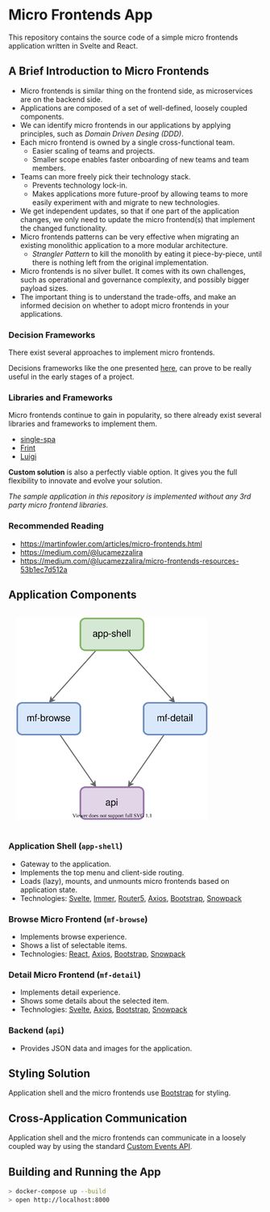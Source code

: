 # Micro Frontends App

This repository contains the source code of a simple micro frontends application written in Svelte and React.

## A Brief Introduction to Micro Frontends

- Micro frontends is similar thing on the frontend side, as microservices are on the backend side.
- Applications are composed of a set of well-defined, loosely coupled components.
- We can identify micro frontends in our applications by applying principles, such as _Domain Driven Desing (DDD)_.
- Each micro frontend is owned by a single cross-functional team.
  - Easier scaling of teams and projects.
  - Smaller scope enables faster onboarding of new teams and team members.
- Teams can more freely pick their technology stack.
  - Prevents technology lock-in.
  - Makes applications more future-proof by allowing teams to more easily experiment with and migrate to new technologies.
- We get independent updates, so that if one part of the application changes, we only need to update the micro frontend(s) that implement the changed functionality.
- Micro frontends patterns can be very effective when migrating an existing monolithic application to a more modular architecture.
  - _Strangler Pattern_ to kill the monolith by eating it piece-by-piece, until there is nothing left from the original implementation.
- Micro frontends is no silver bullet. It comes with its own challenges, such as operational and governance complexity, and possibly bigger payload sizes.
- The important thing is to understand the trade-offs, and make an informed decision on whether to adopt micro frontends in your applications.

### Decision Frameworks

There exist several approaches to implement micro frontends.

Decisions frameworks like the one presented [here](https://medium.com/@lucamezzalira/micro-frontends-decisions-framework-ebcd22256513), can prove to be really useful in the early stages of a project.

### Libraries and Frameworks

Micro frontends continue to gain in popularity, so there already exist several libraries and frameworks to implement them.

- [single-spa](https://single-spa.js.org/)
- [Frint](https://frint.js.org/)
- [Luigi](https://luigi-project.io/)

**Custom solution** is also a perfectly viable option. It gives you the full flexibility to innovate and evolve your solution.

_The sample application in this repository is implemented without any 3rd party micro frontend libraries._

### Recommended Reading

- https://martinfowler.com/articles/micro-frontends.html
- https://medium.com/@lucamezzalira
- https://medium.com/@lucamezzalira/micro-frontends-resources-53b1ec7d512a

## Application Components

<img src="./doc/micro-frontends.svg" height="400" style="margin:1rem"><img>

### Application Shell (`app-shell`)

- Gateway to the application.
- Implements the top menu and client-side routing.
- Loads (lazy), mounts, and unmounts micro frontends based on application state.
- Technologies: [Svelte](https://svelte.dev/), [Immer](https://immerjs.github.io/immer/), [Router5](https://router5.js.org/), [Axios](https://github.com/axios/axios), [Bootstrap](https://getbootstrap.com/), [Snowpack](https://www.snowpack.dev/)

### Browse Micro Frontend (`mf-browse`)

- Implements browse experience.
- Shows a list of selectable items.
- Technologies: [React](https://reactjs.org/), [Axios](https://github.com/axios/axios), [Bootstrap](https://getbootstrap.com/), [Snowpack](https://www.snowpack.dev/)

### Detail Micro Frontend (`mf-detail`)

- Implements detail experience.
- Shows some details about the selected item.
- Technologies: [Svelte](https://svelte.dev/), [Axios](https://github.com/axios/axios), [Bootstrap](https://getbootstrap.com/), [Snowpack](https://www.snowpack.dev/)

### Backend (`api`)

- Provides JSON data and images for the application.

## Styling Solution

Application shell and the micro frontends use [Bootstrap](https://getbootstrap.com/) for styling.

## Cross-Application Communication

Application shell and the micro frontends can communicate in a loosely coupled way by using the standard [Custom Events API](https://developer.mozilla.org/en-US/docs/Web/Guide/Events/Creating_and_triggering_events).

## Building and Running the App

```bash
> docker-compose up --build
> open http://localhost:8000
```
